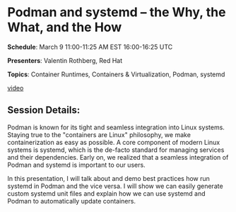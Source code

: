 # Podman and systemd – the Why, the What, and the How

**Schedule**: March 9 11:00-11:25 AM EST 16:00-16:25 UTC

**Presenters**: Valentin Rothberg, Red Hat

**Topics**: Container Runtimes, Containers & Virtualization, Podman, systemd

[video](https://youtu.be/ab-exhFQYcQ)

## Session Details:

Podman is known for its tight and seamless integration into Linux systems. Staying true to the "containers are Linux" philosophy, we make containerization as easy as possible. A core component of modern Linux systems is systemd, which is the de-facto standard for managing services and their dependencies. Early on, we realized that a seamless integration of Podman and systemd is important to our users.

In this presentation, I will talk about and demo best practices how run systemd in Podman and the vice versa. I will show we can easily generate custom systemd unit files and explain how we can use systemd and Podman to automatically update containers.
